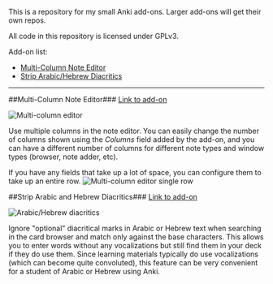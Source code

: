This is a repository for my small Anki add-ons. Larger add-ons will get their own repos.

All code in this repository is licensed under GPLv3.

Add-on list:
- [Multi-Column Note Editor](#multi-column-note-editor)
- [Strip Arabic/Hebrew Diacritics](#strip-arabic-diacritics)

---

##Multi-Column Note Editor###
[Link to add-on](https://ankiweb.net/shared/info/3491767031)

![Multi-column editor](https://raw.github.com/hssm/anki-addons/master/docs/multicolumn_browser.png)

Use multiple columns in the note editor. You can easily change the number of columns shown using the *Columns* field added by the add-on, and you can have a different number of columns for different note types and window types (browser, note adder, etc).

If you have any fields that take up a lot of space, you can configure them to take up an entire row.
![Multi-column editor single row](https://raw.github.com/hssm/anki-addons/master/docs/multicolumn_browser_single_row.png)


##Strip Arabic and Hebrew Diacritics###
[Link to add-on](https://ankiweb.net/shared/info/1924690148)

![Arabic/Hebrew diacritics](https://raw.github.com/hssm/anki-addons/master/docs/ar_diacritics.png "Strip Arabic/Hebrew diacritics in card browser")

Ignore "optional" diacritical marks in Arabic or Hebrew text when searching in the card browser and match only against the base characters. This allows you to enter words without any vocalizations but still find them in your deck if they do use them. Since learning materials typically do use vocalizations (which can become quite convoluted), this feature can be very convenient for a student of Arabic or Hebrew using Anki.
